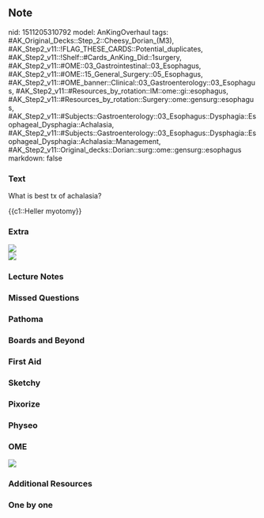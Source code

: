 ## Note
nid: 1511205310792
model: AnKingOverhaul
tags: #AK_Original_Decks::Step_2::Cheesy_Dorian_(M3), #AK_Step2_v11::!FLAG_THESE_CARDS::Potential_duplicates, #AK_Step2_v11::!Shelf::#Cards_AnKing_Did::1surgery, #AK_Step2_v11::#OME::03_Gastrointestinal::03_Esophagus, #AK_Step2_v11::#OME::15_General_Surgery::05_Esophagus, #AK_Step2_v11::#OME_banner::Clinical::03_Gastroenterology::03_Esophagus, #AK_Step2_v11::#Resources_by_rotation::IM::ome::gi::esophagus, #AK_Step2_v11::#Resources_by_rotation::Surgery::ome::gensurg::esophagus, #AK_Step2_v11::#Subjects::Gastroenterology::03_Esophagus::Dysphagia::Esophageal_Dysphagia::Achalasia, #AK_Step2_v11::#Subjects::Gastroenterology::03_Esophagus::Dysphagia::Esophageal_Dysphagia::Achalasia::Management, #AK_Step2_v11::Original_decks::Dorian::surg::ome::gensurg::esophagus
markdown: false

### Text
What is best tx of achalasia?
<div>
  {{c1::Heller myotomy}}
</div>

### Extra
<div><img src="paste-5836860555265.jpg"></div>
<div><img src="dd-larparoscopic-myotomy-incisions4.jpg"></div>

### Lecture Notes


### Missed Questions


### Pathoma


### Boards and Beyond


### First Aid


### Sketchy


### Pixorize


### Physeo


### OME
<div class="ome-widget">
  <a href=
  "https://onlinemeded.org/spa/gastroenterology/esophagus/acquire?ref=anki">
  <img src="_OME_AnkiFlashcards_Lesson_2.png"></a>
</div>

### Additional Resources


### One by one

